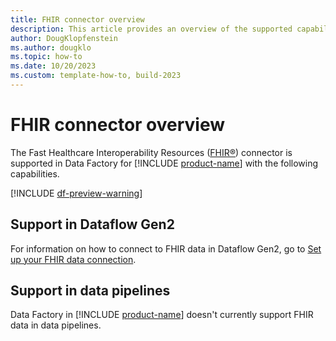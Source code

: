 ```yaml
---
title: FHIR connector overview
description: This article provides an overview of the supported capabilities of the FHIR connector.
author: DougKlopfenstein
ms.author: dougklo
ms.topic: how-to
ms.date: 10/20/2023
ms.custom: template-how-to, build-2023
---
```


# FHIR connector overview

The Fast Healthcare Interoperability Resources ([FHIR&reg;](https://hl7.org/fhir)) connector is supported in Data Factory for [!INCLUDE [product-name](../includes/product-name.md)] with the following capabilities.

[!INCLUDE [df-preview-warning](includes/data-factory-preview-warning.md)]

## Support in Dataflow Gen2

For information on how to connect to FHIR data in Dataflow Gen2, go to [Set up your FHIR data connection](connector-fhir.md).

## Support in data pipelines

Data Factory in [!INCLUDE [product-name](../includes/product-name.md)] doesn't currently support FHIR data in data pipelines.
